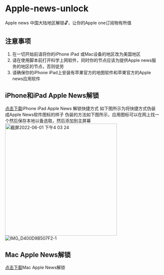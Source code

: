 # Apple-news-unlock
Apple news 中国大陆地区解锁🔓，让你的Apple one订阅物有所值
## 注意事项
1. 在一切开始前请将你的iPhone iPad 或Mac设备的地区改为美国地区
2. 请在使用脚本前打开科学上网软件，同时你的节点应该为提供Apple news服务的地区的节点，否则徒劳
3. 请确保你的iPhone iPad上安装有苹果官方的地图软件和苹果官方的Apple news应用软件
## iPhone和iPad Apple News解锁
[点击下载](https://www.icloud.com/shortcuts/269d39c48095452b8c80ae7279e8386c)iPhone iPad Apple News 解锁快捷方式
如下图所示为将快捷方式伪装成Apple News软件图标的样子
伪装的方法如下图所示，应用图标可以在网上找一个然后保存本地以备选取，然后添加到主屏幕
<img width="365" alt="截屏2022-06-01 下午4 03 24" src="https://user-images.githubusercontent.com/77945509/171357254-7d8a26e1-3787-4a03-992e-0b0157621a94.png">
![IMG_D400D9B507F2-1](https://user-images.githubusercontent.com/77945509/171354568-81fb0fb7-ab9e-47ab-abeb-a34bff4c04fe.jpeg)
## Mac Apple News解锁
[点击下载](https://www.icloud.com/shortcuts/7cf89f7922cf45e6b9dd97df5021c024)Mac Apple News解锁

